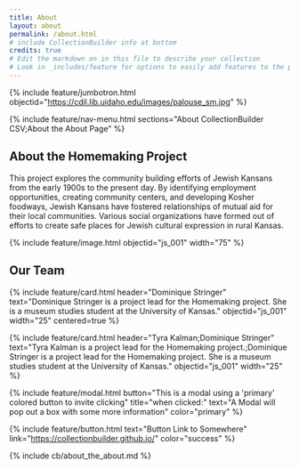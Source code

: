 ```yaml
---
title: About
layout: about
permalink: /about.html
# include CollectionBuilder info at bottom
credits: true
# Edit the markdown on in this file to describe your collection
# Look in _includes/feature for options to easily add features to the page
---
```


{% include feature/jumbotron.html objectid="https://cdil.lib.uidaho.edu/images/palouse_sm.jpg" %} 

{% include feature/nav-menu.html sections="About CollectionBuilder CSV;About the About Page" %}

## About the Homemaking Project

This project explores the community building efforts of Jewish Kansans from the early 1900s to the present day. By identifying employment opportunities, creating community centers, and developing Kosher foodways, Jewish Kansans have fostered relationships of mutual aid for their local communities. Various social organizations have formed out of efforts to create safe places for Jewish cultural expression in rural Kansas.

{% include feature/image.html objectid="js_001" width="75" %}

## Our Team

{% include feature/card.html header="Dominique Stringer" text="Dominique Stringer is a project lead for the Homemaking project. She is a museum studies student at the University of Kansas." objectid="js_001" width="25" centered=true %}

{% include feature/card.html header="Tyra Kalman;Dominique Stringer" text="Tyra Kalman is a project lead for the Homemaking project.;Dominique Stringer is a project lead for the Homemaking project. She is a museum studies student at the University of Kansas." objectid="js_001" width="25" %}

{% include feature/modal.html button="This is a modal using a 'primary' colored button to invite clicking" title="when clicked:" text="A Modal will pop out a box with some more information" color="primary" %}

{% include feature/button.html text="Button Link to Somewhere" link="https://collectionbuilder.github.io/" color="success" %}

<!-- IMPORTANT!!! DELETE this comment and the include below when you are finished editing this page for your collection. The include below introduces about page features. They will show up on your collection's about page until you delete it.  -->
{% include cb/about_the_about.md %} 
